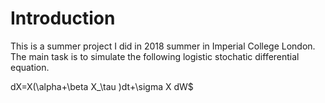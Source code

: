 # Introduction  
This is a summer project I did in 2018 summer in Imperial College London. The main task is to simulate the following logistic   stochatic differential equation.

dX=X(\alpha+\beta X_\tau )dt+\sigma X dW$
<!--stackedit_data:
eyJoaXN0b3J5IjpbLTgwODk1MzE0NF19
-->